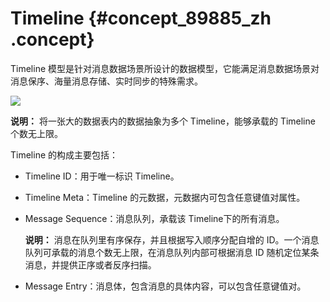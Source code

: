 # Timeline {#concept_89885_zh .concept}

Timeline 模型是针对消息数据场景所设计的数据模型，它能满足消息数据场景对消息保序、海量消息存储、实时同步的特殊需求。

![](http://docs-aliyun.cn-hangzhou.oss.aliyun-inc.com/assets/pic/44276/cn_zh/1533028483643/4.PNG)

**说明：** 将一张大的数据表内的数据抽象为多个 Timeline，能够承载的 Timeline 个数无上限。

Timeline 的构成主要包括：

-   Timeline ID：用于唯一标识 Timeline。
-   Timeline Meta：Timeline 的元数据，元数据内可包含任意键值对属性。
-   Message Sequence：消息队列，承载该 Timeline下的所有消息。

    **说明：** 消息在队列里有序保存，并且根据写入顺序分配自增的 ID。一个消息队列可承载的消息个数无上限，在消息队列内部可根据消息 ID 随机定位某条消息，并提供正序或者反序扫描。

-   Message Entry：消息体，包含消息的具体内容，可以包含任意键值对。

